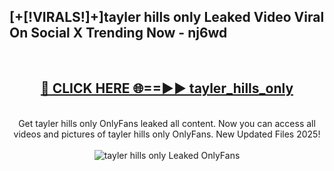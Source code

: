 <h2>[+[!VIRALS!]+]tayler hills only Leaked Video Viral On Social X Trending Now - nj6wd</h2>
<br>
<div align="center">
<h2><a href="https://libra.edu.pl?tayler_hills_only" rel="nofollow">🔴 CLICK HERE 🌐==►► tayler_hills_only</a></h2>
<br>
Get tayler hills only OnlyFans leaked all content. Now you can access all videos and pictures of tayler hills only OnlyFans. New Updated Files 2025!
<br>
<br>
<a href="https://libra.edu.pl?tayler_hills_only" rel="nofollow" data-target="animated-image.originalLink"><img src="https://i.ibb.co.com/WyWwxjT/player-gif2.gif" alt="tayler hills only Leaked OnlyFans" style="max-width: 100%; display: inline-block;" data-target="animated-image.originalImage"></a>
</div>
<br>